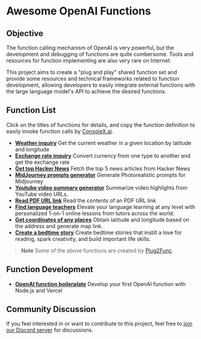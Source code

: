 # Awesome OpenAI Functions

<!-- <p align="center"><small><b>English | <a href="README-zh.md">中文</a></b></small></p> -->

## Objective

The function calling mechanism of OpenAI is very powerful, but the development and debugging of functions are quite cumbersome. Tools and resources for function implementing are also very rare on Internet.

This project aims to create a "plug and play" shared function set and provide some resources and technical frameworks related to function development, allowing developers to easily integrate external functions with the large language model's API to achieve the desired functions.

## Function List

Click on the titles of functions for details, and copy the function definition to easily invoke function calls by [ConsoleX.ai](https://consolex.ai).

* **[Weather inquiry](info/get_current_weather.md)**
  Get the current weather in a given location by latitude and longitude
* **[Exchange rate inquiry](info/get_exchange_rate.md)**
  Convert currency from one type to another and get the exchange rate
* **[Get top Hacker News](info/get_top_hacker_news.md)**
  Fetch the top 5 news articles from Hacker News
* **[MidJourney prompts generator](info/midjourney_prompt_generator.md)**
  Generate Photorealistic prompts for Midjourney
* **[Youtube video summary generator](info/get_video_summary_transcribe.md)**
  Summarize video highlights from YouTube video URLs.
* **[Read PDF URL link](info/read_url.md)**
  Read the contents of an PDF URL link
* **[Find language teachers](info/find_teachers.md)**
  Elevate your language learning at any level with personalized 1-on-1 online lessons from tutors across the world.
* **[Get coordinates of any places](info/get_coordinates.md)**
  Obtain latitude and longitude based on the address and generate map link.
* **[Create a bedtime story](info/create_story.md)**
  Create bedtime stories that instill a love for reading, spark creativity, and build important life skills.


> **Note**
> Some of the above functions are created by [Plug2Func](https://consolex.ai/plugins).

## Function Development
* **[OpenAI function boilerplate](https://github.com/quentinzhang/OpenAI-function-boilerplate/tree/main)**
  Develop your first OpenAI function with Node.js and Vercel

## Community Discussion
If you feel interested in or want to contribute to this project, feel free to [join our Discord server](https://discord.gg/JRcM2x4Rf) for discussions.
